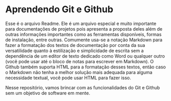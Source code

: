 
# Aprendendo Git e Github

Esse é o arquivo Readme. Ele é um arquivo especial e muito importante para documentações de projetos pois apresenta a proposta deles além de outras informações importantes como as ferramentas disponíveis, formas de instalação, entre outras.
Comumente usa-se a notação Markdown para fazer a formatação dos textos de documentação por conta da sua versatilidade quanto à estilização e simplicidade de escrita sem a dependência de um editor de texto dedicado como Word ou qualquer outro (você pode usar até o bloco de notas para escrever em Markdown). O Github também suporta HTML para a formatação desses textos, então caso o Markdown não tenha a melhor solução mais adequada para alguma necessidade textual, você pode usar HTML para fazer isso.

Nesse repositório, vamos brincar com as funcionalidades do Git e Github sem um objetivo de software em mente.
